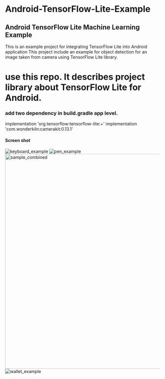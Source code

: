 # Android-TensorFlow-Lite-Example
## Android TensorFlow Lite Machine Learning Example

This is an example project for integrating TensorFlow Lite into Android application
This project include an example for object detection for an image taken from camera using TensorFlow Lite library.

# use this repo. It describes project library about TensorFlow Lite for Android.

### add two dependency in build.gradle app level.

implementation 'org.tensorflow:tensorflow-lite:+'
implementation 'com.wonderkiln:camerakit:0.13.1'

#### Screen shot 

![keyboard_example](https://user-images.githubusercontent.com/24228143/39464305-2772f144-4d3a-11e8-8efc-11b403b39a7d.png)
![pen_example](https://user-images.githubusercontent.com/24228143/39464306-27aa08fa-4d3a-11e8-9553-76a9ada83e85.png)
<img width="699" alt="sample_combined" src="https://user-images.githubusercontent.com/24228143/39464307-27dc1fa2-4d3a-11e8-8617-f571f87c1c00.png">
![wallet_example](https://user-images.githubusercontent.com/24228143/39464309-284cce6e-4d3a-11e8-821c-3706aa030a70.png)
